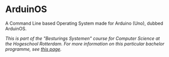 # ArduinOS
A Command Line based Operating System made for Arduino (Uno), dubbed ArduinOS. 

<em>This is part of the "Besturings Systemen" course for Computer Science at the Hogeschool Rotterdam. For more information on this particular bachelor programme, see [this page](https://hr.nl/ti).</em>
